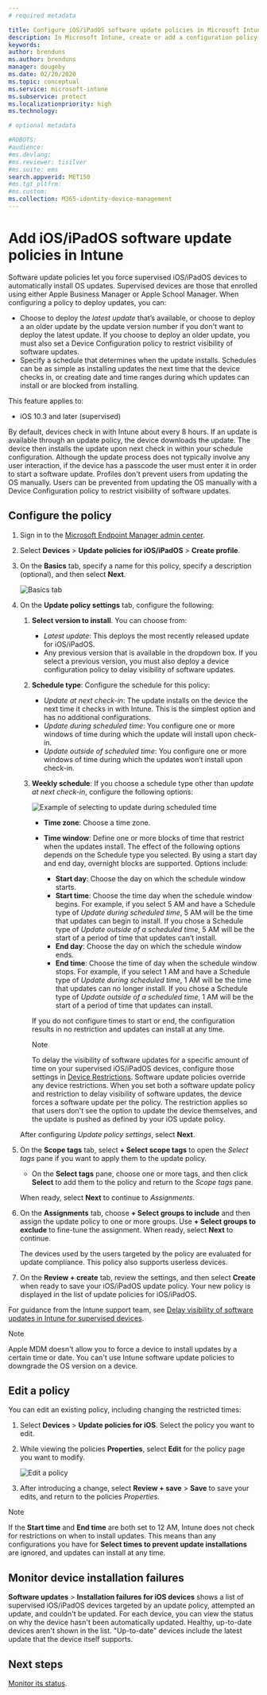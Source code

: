 ```yaml
---
# required metadata

title: Configure iOS/iPadOS software update policies in Microsoft Intune - Azure | Microsoft Docs
description: In Microsoft Intune, create or add a configuration policy to restrict when software updates automatically install on iOS/iPadOS devices. You can choose the date and time when updates aren't installed. You can also assign this policy to groups, users, or devices, and check for any installation failures. 
keywords:
author: brenduns 
ms.author: brenduns
manager: dougeby
ms.date: 02/20/2020
ms.topic: conceptual
ms.service: microsoft-intune
ms.subservice: protect
ms.localizationpriority: high
ms.technology:

# optional metadata

#ROBOTS:
#audience:
#ms.devlang:
#ms.reviewer: tisilver
#ms.suite: ems
search.appverid: MET150
#ms.tgt_pltfrm:
#ms.custom:
ms.collection: M365-identity-device-management
---
```


# Add iOS/iPadOS software update policies in Intune

Software update policies let you force supervised iOS/iPadOS devices to automatically install OS updates. Supervised devices are those that enrolled using either Apple Business Manager or Apple School Manager. When configuring a policy to deploy updates, you can:

- Choose to deploy the *latest update* that’s available, or choose to deploy a an older update by the update version number if you don't want to deploy the latest update. If you choose to deploy an older update, you must also set a Device Configuration policy to restrict visibility of software updates.
- Specify a schedule that determines when the update installs. Schedules can be as simple as installing updates the next time that the device checks in, or creating date and time ranges during which updates can install or are blocked from installing.

This feature applies to:

- iOS 10.3 and later (supervised)

By default, devices check in with Intune about every 8 hours. If an update is available through an update policy, the device downloads the update. The device then installs the update upon next check in within your schedule configuration. Although the update process does not typically involve any user interaction, if the device has a passcode the user must enter it in order to start a software update. Profiles don't prevent users from updating the OS manually. Users can be prevented from updating the OS manually with a Device Configuration policy to restrict visibility of software updates.

## Configure the policy

1. Sign in to the [Microsoft Endpoint Manager admin center](https://go.microsoft.com/fwlink/?linkid=2109431).
2. Select **Devices** > **Update policies for iOS/iPadOS** > **Create profile**.
3. On the **Basics** tab, specify a name for this policy, specify a description (optional), and then select **Next**.

   ![Basics tab](./media/software-updates-ios/basics-tab.png)

4. On the **Update policy settings** tab, configure the following:

   1. **Select version to install**. You can choose from:

      - *Latest update*: This deploys the most recently released update for iOS/iPadOS.
      - Any previous version that is available in the dropdown box. If you select a previous version, you must also deploy a device configuration policy to delay visibility of software updates.

   2. **Schedule type**: Configure the schedule for this policy:

      - *Update at next check-in*: The update installs on the device the next time it checks in with Intune. This is the simplest option and has no additional configurations.
      - *Update during scheduled time*: You configure one or more windows of time during which the update will install upon check-in.
      - *Update outside of scheduled time*: You configure one or more windows of time during which the updates won’t install upon check-in.

   3. **Weekly schedule**: If you choose a schedule type other than *update at next check-in*, configure the following options:

      ![Example of selecting to update during scheduled time](./media/software-updates-ios/scheduled-time.png)

      - **Time zone**: Choose a time zone.
      - **Time window**: Define one or more blocks of time that restrict when the updates install. The effect of the following options depends on the Schedule type you selected. By using a start day and end day, overnight blocks are supported. Options include:

        - **Start day**: Choose the day on which the schedule window starts.
        - **Start time**: Choose the time day when the schedule window begins. For example, if you select 5 AM and have a Schedule type of *Update during scheduled time*, 5 AM will be the time that updates can begin to install. If you chose a Schedule type of *Update outside of a scheduled time*, 5 AM will be the start of a period of time that updates can’t install.
        - **End day**: Choose the day on which the schedule window ends.
        - **End time**: Choose the time of day when the schedule window stops. For example, if you select 1 AM and have a Schedule type of *Update during scheduled time*, 1 AM will be the time that updates can no longer install. If you chose a Schedule type of *Update outside of a scheduled time*, 1 AM will be the start of a period of time that updates can install.

       If you do not configure times to start or end, the configuration results in no restriction and updates can install at any time.  

       > [!NOTE]
       > To delay the visibility of software updates for a specific amount of time on your supervised iOS/iPadOS devices, configure those settings in [Device Restrictions](../configuration/device-restrictions-ios.md#general). Software update policies override any device restrictions. When you set both a software update policy and restriction to delay visibility of software updates, the device forces a software update per the policy. The restriction applies so that users don't see the option to update the device themselves, and the update is pushed as defined by your iOS update policy.

   After configuring *Update policy settings*, select **Next**.

5. On the **Scope tags** tab, select **+ Select scope tags** to open the *Select tags* pane if you want to apply them to the update policy.

   - On the **Select tags** pane, choose one or more tags, and then click **Select** to add them to the policy and return to the *Scope tags* pane.

   When ready, select **Next** to continue to *Assignments*.

6. On the **Assignments** tab, choose **+ Select groups to include** and then assign the update policy to one or more groups. Use **+ Select groups to exclude** to fine-tune the assignment. When ready, select **Next** to continue.

   The devices used by the users targeted by the policy are evaluated for update compliance. This policy also supports userless devices.

7. On the **Review + create** tab, review the settings, and then select **Create** when ready to save your iOS/iPadOS update policy. Your new policy is displayed in the list of update policies for iOS/iPadOS.

For guidance from the Intune support team, see [Delay visibility of software updates in Intune for supervised devices](https://techcommunity.microsoft.com/t5/Intune-Customer-Success/Delaying-visibility-of-software-updates-in-Intune-for-supervised/ba-p/345753).

> [!NOTE]
> Apple MDM doesn't allow you to force a device to install updates by a certain time or date. You can't use Intune software update policies to downgrade the OS version on a device.

## Edit a policy

You can edit an existing policy, including changing the restricted times:

1. Select **Devices** > **Update policies for iOS**. Select the policy you want to edit.

2. While viewing the policies **Properties**, select **Edit** for the policy page you want to modify.

   ![Edit a policy](./media/software-updates-ios/edit-policy.png)

3. After introducing a change, select **Review + save** > **Save** to save your edits, and return to the policies *Properties*.

> [!NOTE]
> If the **Start time** and **End time** are both set to 12 AM, Intune does not check for restrictions on when to install updates. This means than any configurations you have for **Select times to prevent update installations** are ignored, and updates can install at any time.

## Monitor device installation failures

<!-- 1352223 -->
**Software updates** > **Installation failures for iOS devices** shows a list of supervised iOS/iPadOS devices targeted by an update policy, attempted an update, and couldn't be updated. For each device, you can view the status on why the device hasn't been automatically updated. Healthy, up-to-date devices aren't shown in the list. "Up-to-date" devices include the latest update that the device itself supports.

## Next steps

[Monitor its status](../configuration/device-profile-monitor.md).
